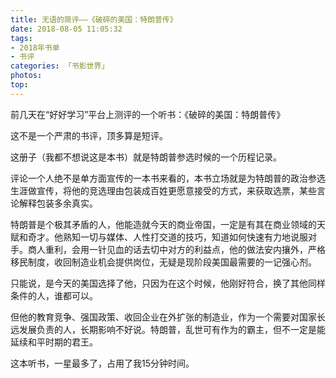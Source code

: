 ```yaml
---
title: 无语的简评——《破碎的美国：特朗普传》
date: 2018-08-05 11:05:32
tags:
- 2018年书单
- 书评
categories: 「书影世界」
photos:
top:
---
```


前几天在“好好学习”平台上测评的一个听书：《破碎的美国：特朗普传》

这不是一个严肃的书评，顶多算是短评。

这册子（我都不想说这是本书）就是特朗普参选时候的一个历程记录。

评论一个人绝不是单方面宣传的一本书来看的，本书立场就是为特朗普的政治参选生涯做宣传，将他的竞选理由包装成百姓更愿意接受的方式，来获取选票，某些言论解释包装多余真实。

特朗普是个极其矛盾的人，他能造就今天的商业帝国，一定是有其在商业领域的天赋和奇才。他熟知一切与媒体、人性打交道的技巧，知道如何快速有力地说服对手。商人重利，会用一针见血的话去切中对方的利益点，他的做法安内攘外，严格移民制度，收回制造业机会提供岗位，无疑是现阶段美国最需要的一记强心剂。

只能说，是今天的美国选择了他，只因为在这个时候，他刚好符合，换了其他同样条件的人，谁都可以。

但他的教育竞争、强国政策、收回企业在外扩张的制造业，作为一个需要对国家长远发展负责的人，长期影响不好说。特朗普，乱世可有作为的霸主，但不一定是能延续和平时期的君王。

这本听书，一星最多了，占用了我15分钟时间。